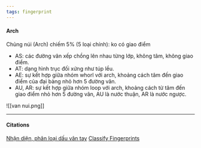 ```yaml
---
tags: fingerprint
---
```


#### Arch
Chủng núi (Arch) chiếm 5% (5 loại chính): ko có giao điểm
-   AS: các đường vân xếp chồng lên nhau từng lớp, không tâm, không giao điểm.
-   AT: dạng hình trục đối xứng như túp lều.
-   AE: sự kết hợp giữa nhóm whorl với arch, khoảng cách tâm đến giao điểm của đại bàng nhỏ hơn 5 đường vân.
-   AU, AR: sự kết hợp giữa nhóm loop với arch, khoảng cách từ tâm đến giao điểm nhỏ hơn 5 đường vân, AU là nước thuận, AR là nước ngược.

![[van nui.png]]

---
#### Citations
[Nhận diện, phân loại dấu vân tay](https://lindanga.com/nhan-dien-phan-loai-dau-van-tay/)
[Classify Fingerprints](https://www.youtube.com/watch?v=D-vJ7jylkf8)
